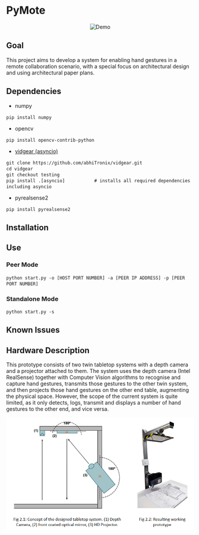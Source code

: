 # PyMote

<div align="center">
 
 ![Demo](https://snavas.github.io/img/image4.gif)

</div>

## Goal
 
This project aims to develop a system for enabling hand gestures in a remote collaboration scenario, with a special focus on architectural design and using architectural paper plans.

## Dependencies
- numpy
```
pip install numpy
```
- opencv
```
pip install opencv-contrib-python
```
- [vidgear (asyncio)](https://github.com/abhiTronix/vidgear)
```
git clone https://github.com/abhiTronix/vidgear.git
cd vidgear
git checkout testing
pip install .[asyncio]           # installs all required dependencies including asyncio 
```
- pyrealsense2
```
pip install pyrealsense2
```

## Installation

## Use

### Peer Mode
```
python start.py -o [HOST PORT NUMBER] -a [PEER IP ADDRESS] -p [PEER PORT NUMBER]
```
### Standalone Mode
```
python start.py -s
```
## Known Issues

## Hardware Description

This prototype consists of two twin tabletop systems with a depth camera and a projector attached to them. The system uses the depth camera (Intel RealSense) together with Computer Vision algorithms to recognise and capture hand gestures, transmits those gestures to the other twin system, and then projects those hand gestures on the other end table, augmenting the physical space. However, the scope of the current system is quite limited, as it only detects, logs, transmit and displays a number of hand gestures to the other end, and vice versa.

![Prototype](https://raw.githubusercontent.com/snavas/snavas.github.io/master/img/prototype.png)


